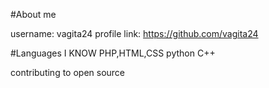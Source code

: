 #About me

username: vagita24
profile link: https://github.com/vagita24

#Languages I KNOW
PHP,HTML,CSS
python
C++

contributing to open source
